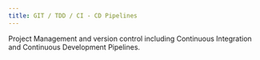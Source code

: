 ```yaml
---
title: GIT / TDD / CI - CD Pipelines
---
```


Project Management and version control including Continuous Integration and Continuous Development Pipelines.
